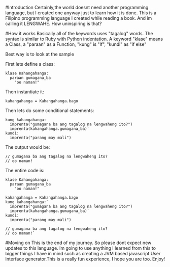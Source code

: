 #Introduction
Certainly,the world doesnt need another programming language, but I created one anyway just to learn how it is done. 
This is a Filipino programming language I created while reading a book. And im calling it LENGWAHE. How uninspiring is that?

#How it works
Basically all of the keywords uses "tagalog" words. The syntax is
similar to Ruby with Python indentation. A keyword "klase" means a
Class, a "paraan" as a Function, "kung" is "If", "kundi" as "if else"

Best way is to look at the sample


First lets define a class:

    klase Kahangahanga:
      paraan gumagana_ba 
        "oo naman!"

Then instantiate it:

    kahangahanga = Kahangahanga.bago

Then lets do some conditional statements:

    kung kahangahanga:
      imprenta("gumagana ba ang tagalog na lengwaheng ito?")
      imprenta(kahangahanga.gumagana_ba)`
    kundi:
      imprenta("parang may mali")

The output would be:

    // gumagana ba ang tagalog na lengwaheng ito?
    // oo naman!


The entire code is:

    klase Kahangahanga:
      paraan gumagana_ba 
        "oo naman!"

    kahangahanga = Kahangahanga.bago
    kung kahangahanga:`
      imprenta("gumagana ba ang tagalog na lengwaheng ito?")
      imprenta(kahangahanga.gumagana_ba)`
    kundi:
      imprenta("parang may mali")

    // gumagana ba ang tagalog na lengwaheng ito?
    // oo naman!`

#Moving on
This is the end of my journey. So please dont expect new updates to this
language. Im going to use anything I learned from this to bigger things
I have in mind such as creating a JVM based javascript User Interface generator.This is a really fun experience, I hope you are too. Enjoy!
